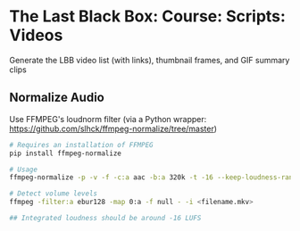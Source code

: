 # The Last Black Box: Course: Scripts: Videos
Generate the LBB video list (with links), thumbnail frames, and GIF summary clips

## Normalize Audio
Use FFMPEG's loudnorm filter (via a Python wrapper: https://github.com/slhck/ffmpeg-normalize/tree/master)

```bash
# Requires an installation of FFMPEG
pip install ffmpeg-normalize

# Usage
ffmpeg-normalize -p -v -f -c:a aac -b:a 320k -t -16 --keep-loudness-range-target <filename.mkv>

# Detect volume levels
ffmpeg -filter:a ebur128 -map 0:a -f null - -i <filename.mkv>

## Integrated loudness should be around -16 LUFS
```
